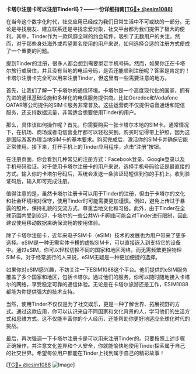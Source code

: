 **卡塔尔注册卡可以注册Tinder吗？——一份详细指南[[TG💪+ @esim1088](https://t.me/s/esim1088)]**

在当今这个数字化时代，社交应用已经成为我们日常生活中不可或缺的一部分。无论是寻找朋友、建立联系还是寻找恋爱对象，社交平台都为我们提供了极大的便利。其中，Tinder作为一款风靡全球的约会软件，吸引了无数用户的关注。然而，对于那些身处海外或希望匿名使用的用户来说，如何选择合适的注册方式便成了一个重要的问题。

提到Tinder的注册，很多人都会想到需要绑定手机号码。然而，如果你正在卡塔尔旅行或居住，并且没有当地的电话号码，是否还能顺利注册呢？答案是肯定的！卡塔尔注册卡完全可以用来注册Tinder，但这里有一些需要注意的地方。

首先，让我们了解一下卡塔尔的通信环境。卡塔尔是一个高度现代化的国家，拥有先进的通讯基础设施和多样化的电信服务提供商。比如Ooredoo和Vodafone QATAR等公司提供的SIM卡服务非常普及。这些运营商不仅提供语音通话和短信服务，还支持数据流量，非常适合想要使用Tinder的用户。

那么，具体该如何操作呢？首先，你需要购买一张卡塔尔本地的SIM卡。通常情况下，在机场、商场或者电信营业厅都可以轻松买到。购买时记得带上护照，因为这是国际游客办理当地SIM卡的基本要求。购买完成后，激活你的SIM卡并确保它能正常使用。接下来，打开手机上的Tinder应用程序，点击“注册”按钮。

在注册页面，你会看到几种常见的注册方式：Facebook登录、Google登录以及手机号码验证。对于使用卡塔尔注册卡的用户来说，选择手机号码验证是最直接的方式。输入你的卡塔尔号码后，系统会发送一条验证码短信到你的手机上。收到验证码后，输入即可完成注册。

值得注意的是，虽然卡塔尔注册卡可以用于Tinder的注册，但由于卡塔尔的文化和社会环境相对保守，使用Tinder时可能需要更加谨慎。例如，避免上传过于暴露的照片，保持礼貌的交流方式，尊重当地文化和习俗。此外，由于Tinder在全球范围内受到欢迎，卡塔尔的一些公共Wi-Fi网络可能会对Tinder进行限制，因此建议使用移动数据来确保流畅的使用体验。

除了卡塔尔注册卡，近年来电子SIM卡（eSIM）技术的发展也为用户带来了更多选择。eSIM是一种无需实体卡槽的虚拟SIM卡，可以直接嵌入到支持它的设备中。通过eSIM，你可以轻松切换不同的国家和地区网络，而无需频繁更换物理SIM卡。对于经常旅行的人来说，eSIM无疑是一种更加便捷的选择。

如果你对eSIM感兴趣，不妨关注一下ESIM1088这个平台。他们提供的eSIM服务覆盖了多个国家和地区，包括卡塔尔。通过他们的服务，你可以随时随地接入卡塔尔的网络，享受稳定可靠的通信体验。无论是在卡塔尔旅游还是工作，ESIM1088都能为你提供强大的技术支持。

当然，使用Tinder不仅仅是为了社交娱乐，更是一种了解世界、拓展视野的方式。通过这款应用，你可以认识来自不同国家和文化背景的人，学习他们的生活方式和思维方式。这不仅能丰富你的个人经历，还能帮助你更好地适应全球化时代的挑战。

最后，再次强调一下卡塔尔注册卡是可以用来注册Tinder的。只要按照上述步骤正确操作，并注意文化差异和个人安全，你就能愉快地使用Tinder探索属于自己的社交世界。希望每位用户都能在Tinder上找到属于自己的精彩故事！

[[TG💪+ @esim1088](https://t.me/s/esim1088) ![Image](https://i.postimg.cc/4NQfJmqS/Snipaste-2025-05-13-00-14-12.png)]